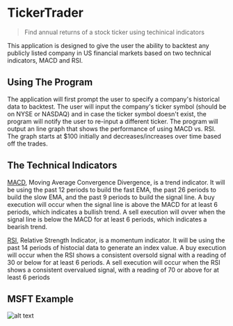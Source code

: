 # TickerTrader
>Find annual returns of a stock ticker using techinical indicators

This application is designed to give the user the ability to backtest any publicly listed company in US financial markets based on two technical indicators, MACD and RSI.

## Using The Program
The application will first prompt the user to specify a company's historical data to backtest. The user will input the company's ticker symbol (should be on NYSE or NASDAQ) and in case the ticker symbol doesn't exist, the program will notify the user to re-input a different ticker. The program will output an line graph that shows the performance of using MACD vs. RSI. The graph starts at $100 initially and decreases/increases over time based off the trades. 

## The Technical Indicators
[MACD](https://www.investopedia.com/terms/m/macd.asp), Moving Average Convergence Divergence, is a trend indicator. It will be using the past 12 periods to build the fast EMA, the past 26 periods to build the slow EMA, and the past 9 periods to build the signal line. A buy execution will occur when the signal line is above the MACD for at least 6 periods, which indicates a bullish trend. A sell execution will ovver when the signal line is below the MACD for at least 6 periods, which indicates a bearish trend.

[RSI](https://www.investopedia.com/terms/r/rsi.asp), Relative Strength Indicator, is a momentum indicator. It will be using the past 14 periods of histocial data to generate an index value. A buy execution will occur when the RSI shows a consistent oversold signal with a reading of 30 or below for at least 6 periods. A sell execution will occur when the RSI shows a consistent overvalued signal, with a reading of 70 or above for at least 6 periods

## MSFT Example

![alt text](https://raw.githubusercontent.com/ssamarakoon/TickerTrader/tree/master/figure.png)




